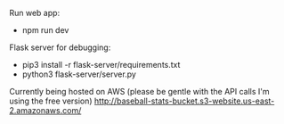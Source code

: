 Run web app:
- npm run dev

Flask server for debugging:
- pip3 install -r flask-server/requirements.txt
- python3 flask-server/server.py

Currently being hosted on AWS (please be gentle with the API calls I'm using the free version)
http://baseball-stats-bucket.s3-website.us-east-2.amazonaws.com/
